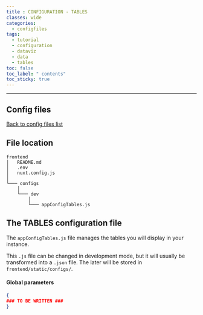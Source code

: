 ```yaml
---
title : CONFIGURATION - TABLES
classes: wide
categories:
  - configfiles
tags:
  - tutorial
  - configuration
  - dataviz
  - data
  - tables
toc: false
toc_label: " contents"
toc_sticky: true
---
```


--------

## Config files

[Back to config files list]({{site.baseurl}}/configuration/config-configs)

## File location

```shell
frontend
│   README.md
│   .env
│   nuxt.config.js
│
└─── configs
    │
    └─── dev
        │
        └─── appConfigTables.js

```

## The TABLES configuration file

The `appConfigTables.js` file manages the tables you will display in your instance.

This `.js` file can be changed in development mode, but it will usually be transformed into a `.json` file. The later will be stored in `frontend/static/configs/`.

#### Global parameters

```json
{
### TO BE WRITTEN ###
}

```
